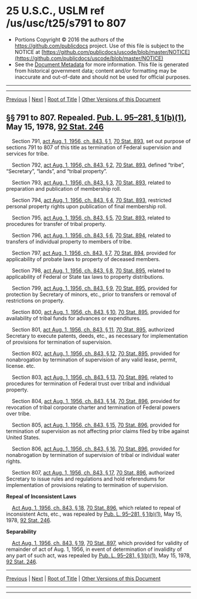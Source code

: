 ---
---

# 25 U.S.C., USLM ref /us/usc/t25/s791 to 807

* Portions Copyright © 2016 the authors of the https://github.com/publicdocs project.
  Use of this file is subject to the NOTICE at [https://github.com/publicdocs/uscode/blob/master/NOTICE](https://github.com/publicdocs/uscode/blob/master/NOTICE)
* See the [Document Metadata](././../../../../..//README.md) for more information.
  This file is generated from historical government data; content and/or formatting may be inaccurate and out-of-date and should not be used for official purposes.

----------
----------

[Previous](./../../../../..//us/usc/t25/ch14/schXXXV/m__us_usc_t25_ch14_schXXXV.md) | [Next](./../../../../..//us/usc/t25/ch14/schXXXVI/m__us_usc_t25_ch14_schXXXVI.md) | [Root of Title](./../../../../../) | [Other Versions of this Document](https://publicdocs.github.io/go/links?ns=uslm&ref=%2Fus%2Fusc%2Ft25%2Fs791+to+807)

## §§ 791 to 807. Repealed. [Pub. L. 95–281, § 1(b)(1)][/us/pl/95/281/s1/b/1], May 15, 1978, [92 Stat. 246][/us/stat/92/246]

    Section 791, [act Aug. 1, 1956, ch. 843, § 1][/us/act/1956-08-01/ch843/s1], [70 Stat. 893][/us/stat/70/893], set out purpose of sections 791 to 807 of this title as termination of Federal supervision and services for tribe.

    Section 792, [act Aug. 1, 1956, ch. 843, § 2][/us/act/1956-08-01/ch843/s2], [70 Stat. 893][/us/stat/70/893], defined “tribe”, “Secretary”, “lands”, and “tribal property”.

    Section 793, [act Aug. 1, 1956, ch. 843, § 3][/us/act/1956-08-01/ch843/s3], [70 Stat. 893][/us/stat/70/893], related to preparation and publication of membership roll.

    Section 794, [act Aug. 1, 1956, ch. 843, § 4][/us/act/1956-08-01/ch843/s4], [70 Stat. 893][/us/stat/70/893], restricted personal property rights upon publication of final membership roll.

    Section 795, [act Aug. 1, 1956, ch. 843, § 5][/us/act/1956-08-01/ch843/s5], [70 Stat. 893][/us/stat/70/893], related to procedures for transfer of tribal property.

    Section 796, [act Aug. 1, 1956, ch. 843, § 6][/us/act/1956-08-01/ch843/s6], [70 Stat. 894][/us/stat/70/894], related to transfers of individual property to members of tribe.

    Section 797, [act Aug. 1, 1956, ch. 843, § 7][/us/act/1956-08-01/ch843/s7], [70 Stat. 894][/us/stat/70/894], provided for applicability of probate laws to property of deceased members.

    Section 798, [act Aug. 1, 1956, ch. 843, § 8][/us/act/1956-08-01/ch843/s8], [70 Stat. 895][/us/stat/70/895], related to applicability of Federal or State tax laws to property distributions.

    Section 799, [act Aug. 1, 1956, ch. 843, § 9][/us/act/1956-08-01/ch843/s9], [70 Stat. 895][/us/stat/70/895], provided for protection by Secretary of minors, etc., prior to transfers or removal of restrictions on property.

    Section 800, [act Aug. 1, 1956, ch. 843, § 10][/us/act/1956-08-01/ch843/s10], [70 Stat. 895][/us/stat/70/895], provided for availability of tribal funds for advances or expenditures.

    Section 801, [act Aug. 1, 1956, ch. 843, § 11][/us/act/1956-08-01/ch843/s11], [70 Stat. 895][/us/stat/70/895], authorized Secretary to execute patents, deeds, etc., as necessary for implementation of provisions for termination of supervision.

    Section 802, [act Aug. 1, 1956, ch. 843, § 12][/us/act/1956-08-01/ch843/s12], [70 Stat. 895][/us/stat/70/895], provided for nonabrogation by termination of supervision of any valid lease, permit, license. etc.

    Section 803, [act Aug. 1, 1956, ch. 843, § 13][/us/act/1956-08-01/ch843/s13], [70 Stat. 896][/us/stat/70/896], related to procedures for termination of Federal trust over tribal and individual property.

    Section 804, [act Aug. 1, 1956, ch. 843, § 14][/us/act/1956-08-01/ch843/s14], [70 Stat. 896][/us/stat/70/896], provided for revocation of tribal corporate charter and termination of Federal powers over tribe.

    Section 805, [act Aug. 1, 1956, ch. 843, § 15][/us/act/1956-08-01/ch843/s15], [70 Stat. 896][/us/stat/70/896], provided for termination of supervision as not affecting prior claims filed by tribe against United States.

    Section 806, [act Aug. 1, 1956, ch. 843, § 16][/us/act/1956-08-01/ch843/s16], [70 Stat. 896][/us/stat/70/896], provided for nonabrogation by termination of supervision of tribal or individual water rights.

    Section 807, [act Aug. 1, 1956, ch. 843, § 17][/us/act/1956-08-01/ch843/s17], [70 Stat. 896][/us/stat/70/896], authorized Secretary to issue rules and regulations and hold referendums for implementation of provisions relating to termination of supervision.

 __Repeal of Inconsistent Laws__ 

    [Act Aug. 1, 1956, ch. 843, § 18][/us/act/1956-08-01/ch843/s18], [70 Stat. 896][/us/stat/70/896], which related to repeal of inconsistent Acts, etc., was repealed by [Pub. L. 95–281, § 1(b)(1)][/us/pl/95/281/s1/b/1], May 15, 1978, [92 Stat. 246][/us/stat/92/246].

 __Separability__ 

    [Act Aug. 1, 1956, ch. 843, § 19][/us/act/1956-08-01/ch843/s19], [70 Stat. 897][/us/stat/70/897], which provided for validity of remainder of act of Aug. 1, 1956, in event of determination of invalidity of any part of such act, was repealed by [Pub. L. 95–281, § 1(b)(1)][/us/pl/95/281/s1/b/1], May 15, 1978, [92 Stat. 246][/us/stat/92/246].

----------

[Previous](./../../../../..//us/usc/t25/ch14/schXXXV/m__us_usc_t25_ch14_schXXXV.md) | [Next](./../../../../..//us/usc/t25/ch14/schXXXVI/m__us_usc_t25_ch14_schXXXVI.md) | [Root of Title](./../../../../../) | [Other Versions of this Document](https://publicdocs.github.io/go/links?ns=uslm&ref=%2Fus%2Fusc%2Ft25%2Fs791+to+807)

----------
----------

[/us/pl/95/281/s1/b/1]: https://publicdocs.github.io/go/links?ns=uslm&ref=%2Fus%2Fpl%2F95%2F281%2Fs1%2Fb%2F1
[/us/stat/92/246]: https://publicdocs.github.io/go/links?ns=uslm&ref=%2Fus%2Fstat%2F92%2F246
[/us/act/1956-08-01/ch843/s1]: https://publicdocs.github.io/go/links?ns=uslm&ref=%2Fus%2Fact%2F1956-08-01%2Fch843%2Fs1
[/us/stat/70/893]: https://publicdocs.github.io/go/links?ns=uslm&ref=%2Fus%2Fstat%2F70%2F893
[/us/act/1956-08-01/ch843/s2]: https://publicdocs.github.io/go/links?ns=uslm&ref=%2Fus%2Fact%2F1956-08-01%2Fch843%2Fs2
[/us/stat/70/893]: https://publicdocs.github.io/go/links?ns=uslm&ref=%2Fus%2Fstat%2F70%2F893
[/us/act/1956-08-01/ch843/s3]: https://publicdocs.github.io/go/links?ns=uslm&ref=%2Fus%2Fact%2F1956-08-01%2Fch843%2Fs3
[/us/stat/70/893]: https://publicdocs.github.io/go/links?ns=uslm&ref=%2Fus%2Fstat%2F70%2F893
[/us/act/1956-08-01/ch843/s4]: https://publicdocs.github.io/go/links?ns=uslm&ref=%2Fus%2Fact%2F1956-08-01%2Fch843%2Fs4
[/us/stat/70/893]: https://publicdocs.github.io/go/links?ns=uslm&ref=%2Fus%2Fstat%2F70%2F893
[/us/act/1956-08-01/ch843/s5]: https://publicdocs.github.io/go/links?ns=uslm&ref=%2Fus%2Fact%2F1956-08-01%2Fch843%2Fs5
[/us/stat/70/893]: https://publicdocs.github.io/go/links?ns=uslm&ref=%2Fus%2Fstat%2F70%2F893
[/us/act/1956-08-01/ch843/s6]: https://publicdocs.github.io/go/links?ns=uslm&ref=%2Fus%2Fact%2F1956-08-01%2Fch843%2Fs6
[/us/stat/70/894]: https://publicdocs.github.io/go/links?ns=uslm&ref=%2Fus%2Fstat%2F70%2F894
[/us/act/1956-08-01/ch843/s7]: https://publicdocs.github.io/go/links?ns=uslm&ref=%2Fus%2Fact%2F1956-08-01%2Fch843%2Fs7
[/us/stat/70/894]: https://publicdocs.github.io/go/links?ns=uslm&ref=%2Fus%2Fstat%2F70%2F894
[/us/act/1956-08-01/ch843/s8]: https://publicdocs.github.io/go/links?ns=uslm&ref=%2Fus%2Fact%2F1956-08-01%2Fch843%2Fs8
[/us/stat/70/895]: https://publicdocs.github.io/go/links?ns=uslm&ref=%2Fus%2Fstat%2F70%2F895
[/us/act/1956-08-01/ch843/s9]: https://publicdocs.github.io/go/links?ns=uslm&ref=%2Fus%2Fact%2F1956-08-01%2Fch843%2Fs9
[/us/stat/70/895]: https://publicdocs.github.io/go/links?ns=uslm&ref=%2Fus%2Fstat%2F70%2F895
[/us/act/1956-08-01/ch843/s10]: https://publicdocs.github.io/go/links?ns=uslm&ref=%2Fus%2Fact%2F1956-08-01%2Fch843%2Fs10
[/us/stat/70/895]: https://publicdocs.github.io/go/links?ns=uslm&ref=%2Fus%2Fstat%2F70%2F895
[/us/act/1956-08-01/ch843/s11]: https://publicdocs.github.io/go/links?ns=uslm&ref=%2Fus%2Fact%2F1956-08-01%2Fch843%2Fs11
[/us/stat/70/895]: https://publicdocs.github.io/go/links?ns=uslm&ref=%2Fus%2Fstat%2F70%2F895
[/us/act/1956-08-01/ch843/s12]: https://publicdocs.github.io/go/links?ns=uslm&ref=%2Fus%2Fact%2F1956-08-01%2Fch843%2Fs12
[/us/stat/70/895]: https://publicdocs.github.io/go/links?ns=uslm&ref=%2Fus%2Fstat%2F70%2F895
[/us/act/1956-08-01/ch843/s13]: https://publicdocs.github.io/go/links?ns=uslm&ref=%2Fus%2Fact%2F1956-08-01%2Fch843%2Fs13
[/us/stat/70/896]: https://publicdocs.github.io/go/links?ns=uslm&ref=%2Fus%2Fstat%2F70%2F896
[/us/act/1956-08-01/ch843/s14]: https://publicdocs.github.io/go/links?ns=uslm&ref=%2Fus%2Fact%2F1956-08-01%2Fch843%2Fs14
[/us/stat/70/896]: https://publicdocs.github.io/go/links?ns=uslm&ref=%2Fus%2Fstat%2F70%2F896
[/us/act/1956-08-01/ch843/s15]: https://publicdocs.github.io/go/links?ns=uslm&ref=%2Fus%2Fact%2F1956-08-01%2Fch843%2Fs15
[/us/stat/70/896]: https://publicdocs.github.io/go/links?ns=uslm&ref=%2Fus%2Fstat%2F70%2F896
[/us/act/1956-08-01/ch843/s16]: https://publicdocs.github.io/go/links?ns=uslm&ref=%2Fus%2Fact%2F1956-08-01%2Fch843%2Fs16
[/us/stat/70/896]: https://publicdocs.github.io/go/links?ns=uslm&ref=%2Fus%2Fstat%2F70%2F896
[/us/act/1956-08-01/ch843/s17]: https://publicdocs.github.io/go/links?ns=uslm&ref=%2Fus%2Fact%2F1956-08-01%2Fch843%2Fs17
[/us/stat/70/896]: https://publicdocs.github.io/go/links?ns=uslm&ref=%2Fus%2Fstat%2F70%2F896
[/us/act/1956-08-01/ch843/s18]: https://publicdocs.github.io/go/links?ns=uslm&ref=%2Fus%2Fact%2F1956-08-01%2Fch843%2Fs18
[/us/stat/70/896]: https://publicdocs.github.io/go/links?ns=uslm&ref=%2Fus%2Fstat%2F70%2F896
[/us/pl/95/281/s1/b/1]: https://publicdocs.github.io/go/links?ns=uslm&ref=%2Fus%2Fpl%2F95%2F281%2Fs1%2Fb%2F1
[/us/stat/92/246]: https://publicdocs.github.io/go/links?ns=uslm&ref=%2Fus%2Fstat%2F92%2F246
[/us/act/1956-08-01/ch843/s19]: https://publicdocs.github.io/go/links?ns=uslm&ref=%2Fus%2Fact%2F1956-08-01%2Fch843%2Fs19
[/us/stat/70/897]: https://publicdocs.github.io/go/links?ns=uslm&ref=%2Fus%2Fstat%2F70%2F897
[/us/pl/95/281/s1/b/1]: https://publicdocs.github.io/go/links?ns=uslm&ref=%2Fus%2Fpl%2F95%2F281%2Fs1%2Fb%2F1
[/us/stat/92/246]: https://publicdocs.github.io/go/links?ns=uslm&ref=%2Fus%2Fstat%2F92%2F246


